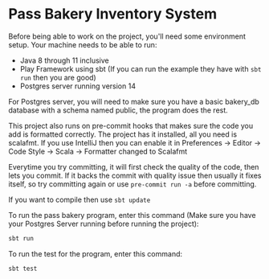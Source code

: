 # Pass Bakery Inventory System

Before being able to work on the project, you'll need some environment setup. Your machine needs to be able to run:
 * Java 8 through 11 inclusive
 * Play Framework using sbt (If you can run the example they have with ```sbt run``` then you are good)
 * Postgres server running version 14

For Postgres server, you will need to make sure you have a basic bakery_db database with a schema named public, the program does the rest.

This project also runs on pre-commit hooks that makes sure the code you add is formatted correctly. The project has
it installed, all you need is scalafmt. If you use IntelliJ then you can enable it in Preferences -> Editor -> Code Style -> Scala -> Formatter changed to Scalafmt

Everytime you try committing, it will first check the quality of the code, then lets you commit. If it backs the commit with quality issue then usually it fixes itself, so try committing again or use ```pre-commit run -a``` before committing.

If you want to compile then use ```sbt update```

To run the pass bakery program, enter this command (Make sure you have your Postgres Server running before running the project):
```bash
sbt run
```

To run the test for the program, enter this command:
```bash
sbt test
```
